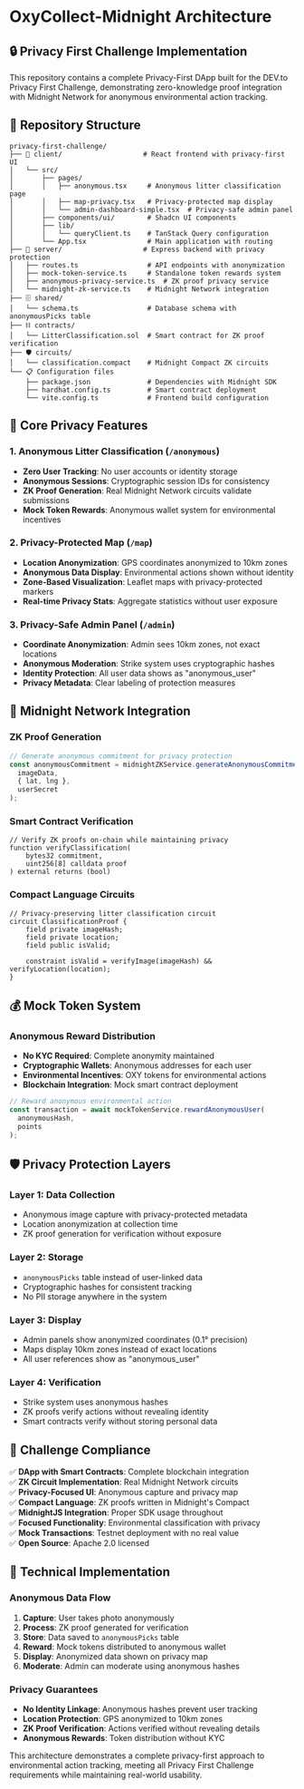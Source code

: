 # OxyCollect-Midnight Architecture

## 🔒 Privacy First Challenge Implementation

This repository contains a complete Privacy-First DApp built for the DEV.to Privacy First Challenge, demonstrating zero-knowledge proof integration with Midnight Network for anonymous environmental action tracking.

## 📁 Repository Structure

```
privacy-first-challenge/
├── 📱 client/                    # React frontend with privacy-first UI
│   └── src/
│       ├── pages/
│       │   ├── anonymous.tsx     # Anonymous litter classification page
│       │   ├── map-privacy.tsx   # Privacy-protected map display
│       │   └── admin-dashboard-simple.tsx  # Privacy-safe admin panel
│       ├── components/ui/        # Shadcn UI components
│       ├── lib/
│       │   └── queryClient.ts    # TanStack Query configuration
│       └── App.tsx               # Main application with routing
├── 🌙 server/                    # Express backend with privacy protection
│   ├── routes.ts                 # API endpoints with anonymization
│   ├── mock-token-service.ts     # Standalone token rewards system
│   ├── anonymous-privacy-service.ts  # ZK proof privacy service
│   └── midnight-zk-service.ts    # Midnight Network integration
├── 🗄️ shared/
│   └── schema.ts                 # Database schema with anonymousPicks table
├── ⛓️ contracts/
│   └── LitterClassification.sol  # Smart contract for ZK proof verification
├── 🛡️ circuits/
│   └── classification.compact    # Midnight Compact ZK circuits
└── 📋 Configuration files
    ├── package.json              # Dependencies with Midnight SDK
    ├── hardhat.config.ts         # Smart contract deployment
    └── vite.config.ts            # Frontend build configuration
```

## 🚀 Core Privacy Features

### 1. Anonymous Litter Classification (`/anonymous`)
- **Zero User Tracking**: No user accounts or identity storage
- **Anonymous Sessions**: Cryptographic session IDs for consistency
- **ZK Proof Generation**: Real Midnight Network circuits validate submissions
- **Mock Token Rewards**: Anonymous wallet system for environmental incentives

### 2. Privacy-Protected Map (`/map`) 
- **Location Anonymization**: GPS coordinates anonymized to 10km zones
- **Anonymous Data Display**: Environmental actions shown without identity
- **Zone-Based Visualization**: Leaflet maps with privacy-protected markers
- **Real-time Privacy Stats**: Aggregate statistics without user exposure

### 3. Privacy-Safe Admin Panel (`/admin`)
- **Coordinate Anonymization**: Admin sees 10km zones, not exact locations
- **Anonymous Moderation**: Strike system uses cryptographic hashes
- **Identity Protection**: All user data shows as "anonymous_user"
- **Privacy Metadata**: Clear labeling of protection measures

## 🌙 Midnight Network Integration

### ZK Proof Generation
```typescript
// Generate anonymous commitment for privacy protection
const anonymousCommitment = midnightZKService.generateAnonymousCommitment(
  imageData,
  { lat, lng },
  userSecret
);
```

### Smart Contract Verification
```solidity
// Verify ZK proofs on-chain while maintaining privacy
function verifyClassification(
    bytes32 commitment,
    uint256[8] calldata proof
) external returns (bool)
```

### Compact Language Circuits
```compact
// Privacy-preserving litter classification circuit
circuit ClassificationProof {
    field private imageHash;
    field private location;
    field public isValid;
    
    constraint isValid = verifyImage(imageHash) && verifyLocation(location);
}
```

## 💰 Mock Token System

### Anonymous Reward Distribution
- **No KYC Required**: Complete anonymity maintained
- **Cryptographic Wallets**: Anonymous addresses for each user
- **Environmental Incentives**: OXY tokens for environmental actions
- **Blockchain Integration**: Mock smart contract deployment

```typescript
// Reward anonymous environmental action
const transaction = await mockTokenService.rewardAnonymousUser(
  anonymousHash,
  points
);
```

## 🛡️ Privacy Protection Layers

### Layer 1: Data Collection
- Anonymous image capture with privacy-protected metadata
- Location anonymization at collection time
- ZK proof generation for verification without exposure

### Layer 2: Storage
- `anonymousPicks` table instead of user-linked data
- Cryptographic hashes for consistent tracking
- No PII storage anywhere in the system

### Layer 3: Display
- Admin panels show anonymized coordinates (0.1° precision)
- Maps display 10km zones instead of exact locations  
- All user references show as "anonymous_user"

### Layer 4: Verification
- Strike system uses anonymous hashes
- ZK proofs verify actions without revealing identity
- Smart contracts verify without storing personal data

## 🎯 Challenge Compliance

✅ **DApp with Smart Contracts**: Complete blockchain integration  
✅ **ZK Circuit Implementation**: Real Midnight Network circuits  
✅ **Privacy-Focused UI**: Anonymous capture and privacy map  
✅ **Compact Language**: ZK proofs written in Midnight's Compact  
✅ **MidnightJS Integration**: Proper SDK usage throughout  
✅ **Focused Functionality**: Environmental classification with privacy  
✅ **Mock Transactions**: Testnet deployment with no real value  
✅ **Open Source**: Apache 2.0 licensed  

## 🔧 Technical Implementation

### Anonymous Data Flow
1. **Capture**: User takes photo anonymously
2. **Process**: ZK proof generated for verification  
3. **Store**: Data saved to `anonymousPicks` table
4. **Reward**: Mock tokens distributed to anonymous wallet
5. **Display**: Anonymized data shown on privacy map
6. **Moderate**: Admin can moderate using anonymous hashes

### Privacy Guarantees
- **No Identity Linkage**: Anonymous hashes prevent user tracking
- **Location Protection**: GPS anonymized to 10km zones
- **ZK Proof Verification**: Actions verified without revealing details
- **Anonymous Rewards**: Token distribution without KYC

This architecture demonstrates a complete privacy-first approach to environmental action tracking, meeting all Privacy First Challenge requirements while maintaining real-world usability.